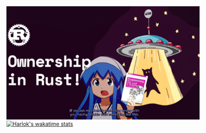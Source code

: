 <a href="https://www.linkedin.com/in/politecat/">
  <img src="rust_2.png" alt="Harlok's wakatime stats" width="846">
</a>

<a href="https://www.linkedin.com/in/politecat/">
  <img src="https://wakatime.com/share/@Primegoose/8f583e41-7b43-4db4-a532-ac68a606a07b.svg" alt="Harlok's wakatime stats" width="846">
</a>


